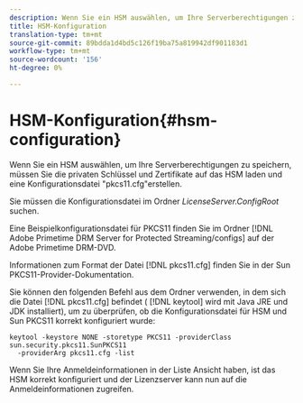 ```yaml
---
description: Wenn Sie ein HSM auswählen, um Ihre Serverberechtigungen zu speichern, müssen Sie die privaten Schlüssel und Zertifikate auf das HSM laden und eine Konfigurationsdatei "pkcs11.cfg"erstellen.
title: HSM-Konfiguration
translation-type: tm+mt
source-git-commit: 89bdda1d4bd5c126f19ba75a819942df901183d1
workflow-type: tm+mt
source-wordcount: '156'
ht-degree: 0%

---
```



# HSM-Konfiguration{#hsm-configuration}

Wenn Sie ein HSM auswählen, um Ihre Serverberechtigungen zu speichern, müssen Sie die privaten Schlüssel und Zertifikate auf das HSM laden und eine Konfigurationsdatei &quot;pkcs11.cfg&quot;erstellen.

Sie müssen die Konfigurationsdatei im Ordner *LicenseServer.ConfigRoot* suchen.

Eine Beispielkonfigurationsdatei für PKCS11 finden Sie im Ordner [!DNL Adobe Primetime DRM Server for Protected Streaming/configs] auf der Adobe Primetime DRM-DVD.

Informationen zum Format der Datei [!DNL pkcs11.cfg] finden Sie in der Sun PKCS11-Provider-Dokumentation.

Sie können den folgenden Befehl aus dem Ordner verwenden, in dem sich die Datei [!DNL pkcs11.cfg] befindet ( [!DNL keytool] wird mit Java JRE und JDK installiert), um zu überprüfen, ob die Konfigurationsdatei für HSM und Sun PKCS11 korrekt konfiguriert wurde:

```
keytool -keystore NONE -storetype PKCS11 -providerClass sun.security.pkcs11.SunPKCS11 
  -providerArg pkcs11.cfg -list
```

Wenn Sie Ihre Anmeldeinformationen in der Liste Ansicht haben, ist das HSM korrekt konfiguriert und der Lizenzserver kann nun auf die Anmeldeinformationen zugreifen.
